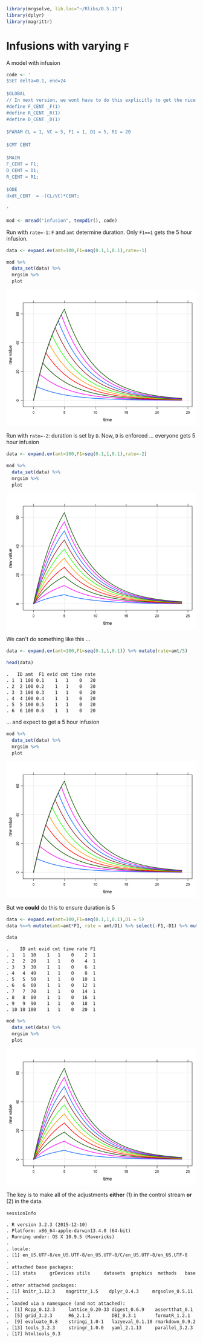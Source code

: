 ``` r
library(mrgsolve, lib.loc="~/Rlibs/0.5.11")
library(dplyr)
library(magrittr)
```

Infusions with varying `F`
==========================

A model with infusion

``` r
code <- '
$SET delta=0.1, end=24

$GLOBAL
// In next version, we wont have to do this explicitly to get the nice aliases
#define F_CENT _F(1)
#define R_CENT _R(1)
#define D_CENT _D(1)

$PARAM CL = 1, VC = 5, F1 = 1, D1 = 5, R1 = 20

$CMT CENT

$MAIN
F_CENT = F1;
D_CENT = D1;
R_CENT = R1;

$ODE
dxdt_CENT  = -(CL/VC)*CENT;

'
```

``` r
mod <- mread("infusion", tempdir(), code)
```

Run with `rate=-1`: `F` and `amt` determine duration. Only `F1==1` gets the 5 hour infusion.

``` r
data <- expand.ev(amt=100,F1=seq(0.1,1,0.1),rate=-1)
```

``` r
mod %>%
  data_set(data) %>%
  mrgsim %>% 
  plot
```

![](img/F_infusion-unnamed-chunk-6-1.png)<!-- -->

Run with `rate=-2`: duration is set by `D`. Now, `D` is enforced ... everyone gets 5 hour infusion

``` r
data <- expand.ev(amt=100,F1=seq(0.1,1,0.1),rate=-2)
```

``` r
mod %>%
  data_set(data) %>%
  mrgsim %>% 
  plot
```

![](img/F_infusion-unnamed-chunk-8-1.png)<!-- -->

We can't do something like this ...

``` r
data <- expand.ev(amt=100,F1=seq(0.1,1,0.1)) %>% mutate(rate=amt/5)
```

``` r
head(data)
```

    .   ID amt  F1 evid cmt time rate
    . 1  1 100 0.1    1   1    0   20
    . 2  2 100 0.2    1   1    0   20
    . 3  3 100 0.3    1   1    0   20
    . 4  4 100 0.4    1   1    0   20
    . 5  5 100 0.5    1   1    0   20
    . 6  6 100 0.6    1   1    0   20

... and expect to get a 5 hour infusion

``` r
mod %>%
  data_set(data) %>%
  mrgsim %>% 
  plot
```

![](img/F_infusion-unnamed-chunk-11-1.png)<!-- -->

But we **could** do this to ensure duration is 5

``` r
data <- expand.ev(amt=100,F1=seq(0.1,1,0.1),D1 = 5)
data %<>% mutate(amt=amt*F1, rate = amt/D1) %>% select(-F1,-D1) %>% mutate(F1=1)
```

``` r
data
```

    .    ID amt evid cmt time rate F1
    . 1   1  10    1   1    0    2  1
    . 2   2  20    1   1    0    4  1
    . 3   3  30    1   1    0    6  1
    . 4   4  40    1   1    0    8  1
    . 5   5  50    1   1    0   10  1
    . 6   6  60    1   1    0   12  1
    . 7   7  70    1   1    0   14  1
    . 8   8  80    1   1    0   16  1
    . 9   9  90    1   1    0   18  1
    . 10 10 100    1   1    0   20  1

``` r
mod %>%
  data_set(data) %>%
  mrgsim %>% 
  plot
```

![](img/F_infusion-unnamed-chunk-14-1.png)<!-- -->

The key is to make all of the adjustments **either** (1) in the control stream **or** (2) in the data.

`sessionInfo`

    . R version 3.2.3 (2015-12-10)
    . Platform: x86_64-apple-darwin13.4.0 (64-bit)
    . Running under: OS X 10.9.5 (Mavericks)
    . 
    . locale:
    . [1] en_US.UTF-8/en_US.UTF-8/en_US.UTF-8/C/en_US.UTF-8/en_US.UTF-8
    . 
    . attached base packages:
    . [1] stats     grDevices utils     datasets  graphics  methods   base     
    . 
    . other attached packages:
    . [1] knitr_1.12.3    magrittr_1.5    dplyr_0.4.3     mrgsolve_0.5.11
    . 
    . loaded via a namespace (and not attached):
    .  [1] Rcpp_0.12.3     lattice_0.20-33 digest_0.6.9    assertthat_0.1 
    .  [5] grid_3.2.3      R6_2.1.2        DBI_0.3.1       formatR_1.2.1  
    .  [9] evaluate_0.8    stringi_1.0-1   lazyeval_0.1.10 rmarkdown_0.9.2
    . [13] tools_3.2.3     stringr_1.0.0   yaml_2.1.13     parallel_3.2.3 
    . [17] htmltools_0.3
